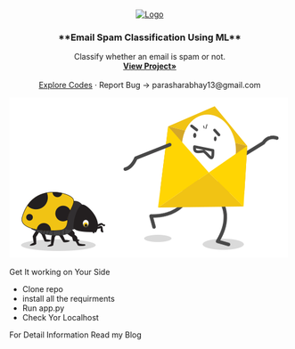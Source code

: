 <br />
<p align="center">
  <a href="https://github.com/github_Abhayparashar/Diabetes-prediction">
    <img src="images/profile.png" alt="Logo" width="80" height="80">
  </a>

  <h3 align="center"> **Email Spam Classification Using ML** </h3>

  <p align="center">
Classify whether an email is spam or not.
    <br />
    <a href=" https://abhay31-email-spam.herokuapp.com/"><strong>View Project»</strong></a>
    <br />
    <br />
    <a href="https://github.com/Abhayparashar31/email_spam">Explore Codes</a>
    ·
    <a>Report Bug -> parasharabhay13@gmail.com</a>
    
  </p>
</p>
<a href="https://github.com/github_Abhayparashar/email-spam">
    <img src="static/spam.gif" alt="Demo">
  </a>


Get It working on Your Side
 * Clone repo
 * install all the requirments
 * Run app.py 
 * Check Yor Localhost
 

For Detail Information Read my Blog

